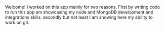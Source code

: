 Welcome!
I worked on this app mainly for two reasons. First by writing code to run this app am showcasing my node and MongoDB development and integrations skills. secondly but not least I am showing here my ability to work on git.
